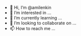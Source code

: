 - 👋 Hi, I’m @amilenkin
- 👀 I’m interested in ...
- 🌱 I’m currently learning ...
- 💞️ I’m looking to collaborate on ...
- 📫 How to reach me ...

<!---
amilenkin/amilenkin is a ✨ special ✨ repository because its `README.md` (this file) appears on your GitHub profile.
You can click the Preview link to take a look at your changes.
--->
